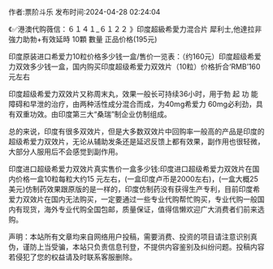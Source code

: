 <p>作者:票阶斗乐 发布时间:2024-04-28 02:24:04</p>
<p>《✅港澳代购薇信：６１４１_６１２２ 》印度超級希愛力混合片 犀利士,他達拉非 強力助勃+有效延時 10顆 數量 正品价格(195元) </p>
									<p>印度原装进口希爱力10粒价格多少钱一盒/售价一览表：（约160元）印度超级希爱力双效多少钱一盒，国内购买印度超级希爱力双效片（10粒）价格折合‘RMB’160元左右</p><p></p><p>印度超级希爱力双效片又称周末丸，效果一般长可持续36小时，用于勃 起 功 能障碍和早泄的治疗，由两种活性成分混合而成，为40mg希爱力 60mg必利劲，具有双重功效。由印度第三大“桑瑞”制企业仿制组成。</p><p>总的来说，印度有很多双效片，但是大多数双效片中回购率一般高的产品是印度的超级希爱力双效片，无论从辅助发条还是延迟反馈上都有效果，副作用也很轻微，大部分人服用后不会感觉到副作用。</p><p>印度进口超级希爱力双效片真实售价一盒多少钱:印度进口超级希爱力双效片在国内价格一盒10粒每粒大约15 元左右，(一盒印度卢币是2000左右)，(一盒大概25美元)仿制药效果跟原版的是一样的，印度仿制药没有获得生产专利，目前印度希爱力双效片在国内无法购买，一定要通过一些专业代购帮忙购买，专业代购一般国内有现货，海外专业代购全国包邮，质量保证，值得信懒欢迎广大消费者们前来选购。</p>				声明：本站所有文章均来自网络用户投稿，需要消费、投资的项目请注意识别真伪，谨防上当受骗，本站只负责信息刊登，不提供内容鉴别及纠纷问题。投稿内容若侵犯了您的权益请及时联系客服删除。				
